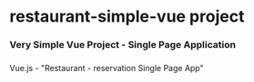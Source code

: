 # restaurant-simple-vue project
 ### Very Simple Vue Project - Single Page Application <h3>

Vue.js - "Restaurant - reservation Single Page App"

